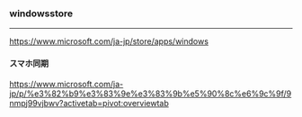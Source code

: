 ### windowsstore
---
https://www.microsoft.com/ja-jp/store/apps/windows


#### スマホ同期
https://www.microsoft.com/ja-jp/p/%e3%82%b9%e3%83%9e%e3%83%9b%e5%90%8c%e6%9c%9f/9nmpj99vjbwv?activetab=pivot:overviewtab

```
```

```
```

```
```


